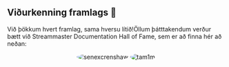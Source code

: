## Viðurkenning framlags 🌟

Við þökkum hvert framlag, sama hversu lítið!Öllum þátttakendum verður bætt við Streammaster Documentation Hall of Fame, sem er að finna hér að neðan:

<div style = "Sýna: rist; rist-template-colla: endurtaka (sjálfvirkt fylling, minmax (120px, 1fr)); bil: 20px;">
<div style = "Text-align: Center;"> <img src = "https://avatars.githubusercontent.com/u/35600301?v=4&s=40" alt = "senexcrenshaw" style = "border-radius:50%;> </a> </div>
<div style = "Text-align: Center;"> <img src = "https://avatars.githubusercontent.com/u/472185?v=4&s=40" alt = "tam1m" style = "Border-radius:50%;>
<div style = "Text-align: Center;"> <img src = "https://avatars.githubusercontent.com/u/16122392?v=4&s=40" alt = "jbf154" style = "border-radius:50%;>
</div>